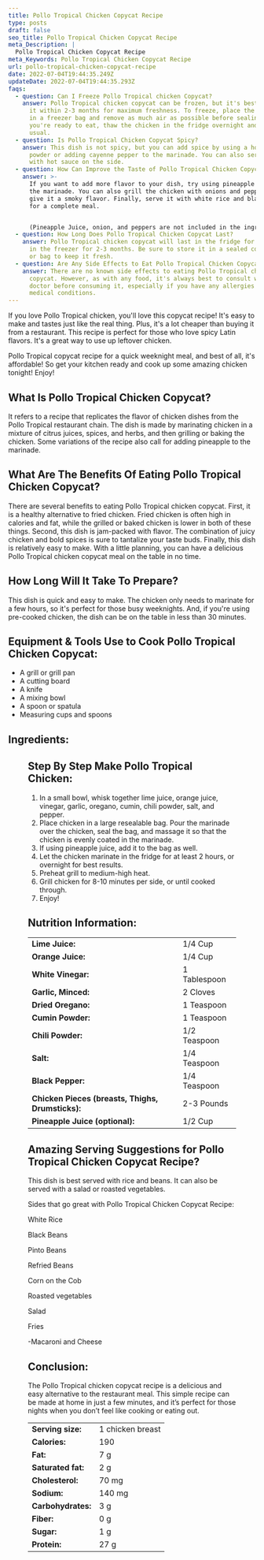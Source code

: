 ```yaml
---
title: Pollo Tropical Chicken Copycat Recipe
type: posts
draft: false
seo_title: Pollo Tropical Chicken Copycat Recipe
meta_Description: |
  Pollo Tropical Chicken Copycat Recipe
meta_Keywords: Pollo Tropical Chicken Copycat Recipe
url: pollo-tropical-chicken-copycat-recipe
date: 2022-07-04T19:44:35.249Z
updateDate: 2022-07-04T19:44:35.293Z
faqs:
  - question: Can I Freeze Pollo Tropical chicken Copycat?
    answer: Pollo Tropical chicken copycat can be frozen, but it's best to consume
      it within 2-3 months for maximum freshness. To freeze, place the chicken
      in a freezer bag and remove as much air as possible before sealing. When
      you're ready to eat, thaw the chicken in the fridge overnight and cook as
      usual.
  - question: Is Pollo Tropical Chicken Copycat Spicy?
    answer: This dish is not spicy, but you can add spice by using a hotter chili
      powder or adding cayenne pepper to the marinade. You can also serve it
      with hot sauce on the side.
  - question: How Can Improve the Taste of Pollo Tropical Chicken Copycat?
    answer: >-
      If you want to add more flavor to your dish, try using pineapple juice in
      the marinade. You can also grill the chicken with onions and peppers to
      give it a smoky flavor. Finally, serve it with white rice and black beans
      for a complete meal.


      (Pineapple Juice, onion, and peppers are not included in the ingredients list above)
  - question: How Long Does Pollo Tropical Chicken Copycat Last?
    answer: Pollo Tropical chicken copycat will last in the fridge for 3-4 days or
      in the freezer for 2-3 months. Be sure to store it in a sealed container
      or bag to keep it fresh.
  - question: Are Any Side Effects to Eat Pollo Tropical Chicken Copycat?
    answer: There are no known side effects to eating Pollo Tropical chicken
      copycat. However, as with any food, it's always best to consult with your
      doctor before consuming it, especially if you have any allergies or
      medical conditions.
---
```

If you love Pollo Tropical chicken, you'll love this copycat recipe! It's easy to make and tastes just like the real thing. Plus, it's a lot cheaper than buying it from a restaurant. This recipe is perfect for those who love spicy Latin flavors. It's a great way to use up leftover chicken. 

Pollo Tropical copycat recipe for a quick weeknight meal, and best of all, it's affordable! So get your kitchen ready and cook up some amazing chicken tonight! Enjoy!

## **What Is Pollo Tropical Chicken Copycat?**

It refers to a recipe that replicates the flavor of chicken dishes from the Pollo Tropical restaurant chain. The dish is made by marinating chicken in a mixture of citrus juices, spices, and herbs, and then grilling or baking the chicken. Some variations of the recipe also call for adding pineapple to the marinade.

## **What Are The Benefits Of Eating Pollo Tropical Chicken Copycat?**

There are several benefits to eating Pollo Tropical chicken copycat. First, it is a healthy alternative to fried chicken. Fried chicken is often high in calories and fat, while the grilled or baked chicken is lower in both of these things. Second, this dish is jam-packed with flavor. The combination of juicy chicken and bold spices is sure to tantalize your taste buds. Finally, this dish is relatively easy to make. With a little planning, you can have a delicious Pollo Tropical chicken copycat meal on the table in no time.

## **How Long Will It Take To Prepare?**

This dish is quick and easy to make. The chicken only needs to marinate for a few hours, so it's perfect for those busy weeknights. And, if you're using pre-cooked chicken, the dish can be on the table in less than 30 minutes.

## **Equipment & Tools Use to Cook Pollo Tropical Chicken Copycat:**

* A grill or grill pan
* A cutting board
* A knife
* A mixing bowl
* A spoon or spatula
* Measuring cups and spoons

## **Ingredients:**

<figure class="wp-block-table is-style-stripes">
  <table>
    <tbody>
      <tr>
        <td>
          <strong>Lime Juice:</strong>
        </td>
        <td>1/4 Cup</td>
      </tr>
      <tr>
        <td>
          <strong>Orange Juice:</strong>
        </td>
        <td>1/4 Cup</td>
      </tr>
      <tr>
        <td>
          <strong>White Vinegar:</strong>
        </td>
        <td>1 Tablespoon</td>
      </tr>
      <tr>
        <td>
          <strong>Garlic, Minced:</strong>
        </td>
        <td>2 Cloves</td>
     </tr>
      <tr>
        <td>
          <strong>Dried Oregano:</strong>
        </td>
        <td>1 Teaspoon</td>
      </tr>
<tr>
        <td>
          <strong>Cumin Powder:</strong>
        </td>
        <td>1 Teaspoon</td>
      </tr>
<tr>
        <td>
          <strong>Chili Powder:</strong>
        </td>
        <td>1/2 Teaspoon</td>
      </tr>
<tr>
        <td>
          <strong>Salt:</strong>
        </td>
        <td>1/4 Teaspoon</td>
      </tr>
      <tr>
        <td>
          <strong>Black Pepper:</strong>
        </td>
        <td>1/4 Teaspoon</td>
      </tr>
<tr>
        <td>
          <strong>Chicken Pieces (breasts, Thighs, Drumsticks):</strong>
        </td>
        <td>2-3 Pounds</td>
      </tr>
      <tr>
        <td>
          <strong>Pineapple Juice (optional):</strong>
        </td>
        <td>1/2 Cup</td>
      </tr>

## **Step By Step Make Pollo Tropical Chicken:**

1. In a small bowl, whisk together lime juice, orange juice, vinegar, garlic, oregano, cumin, chili powder, salt, and pepper. 
2. Place chicken in a large resealable bag. Pour the marinade over the chicken, seal the bag, and massage it so that the chicken is evenly coated in the marinade. 
3. If using pineapple juice, add it to the bag as well. 
4. Let the chicken marinate in the fridge for at least 2 hours, or overnight for best results.
5. Preheat grill to medium-high heat. 
6. Grill chicken for 8-10 minutes per side, or until cooked through. 
7. Enjoy!

## **Nutrition Information:**

<figure class="wp-block-table is-style-stripes">
  <table>
    <tbody>
      <tr>
        <td>
          <strong>Serving size:</strong>
        </td>
        <td>1 chicken breast</td>
      </tr>
      <tr>
        <td>
          <strong>Calories:</strong>
        </td>
        <td>190</td>
      </tr>
      <tr>
        <td>
          <strong>Fat:</strong>
        </td>
        <td>7 g</td>
      </tr>
      <tr>
        <td>
          <strong>Saturated fat:</strong>
        </td>
        <td>2 g</td>
     </tr>
      <tr>
        <td>
          <strong>Cholesterol:</strong>
        </td>
        <td>70 mg</td>
      </tr>
<tr>
        <td>
          <strong>Sodium:</strong>
        </td>
        <td>140 mg</td>
      </tr>
<tr>
        <td>
          <strong>Carbohydrates:</strong>
        </td>
        <td>3 g</td>
      </tr>
<tr>
        <td>
          <strong>Fiber:</strong>
        </td>
        <td>0 g</td>
      </tr>
      <tr>
        <td>
          <strong>Sugar:</strong>
        </td>
        <td> 1 g</td>
      </tr>
<tr>
        <td>
          <strong>Protein:</strong>
        </td>
        <td>27 g</td>
      </tr>

## **Amazing Serving Suggestions for Pollo Tropical Chicken Copycat Recipe?**

This dish is best served with rice and beans. It can also be served with a salad or roasted vegetables.

Sides that go great with Pollo Tropical Chicken Copycat Recipe:

White Rice

Black Beans

Pinto Beans

Refried Beans

Corn on the Cob

Roasted vegetables

Salad

Fries

\-Macaroni and Cheese

## **Conclusion:**

The Pollo Tropical chicken copycat recipe is a delicious and easy alternative to the restaurant meal. This simple recipe can be made at home in just a few minutes, and it’s perfect for those nights when you don’t feel like cooking or eating out.